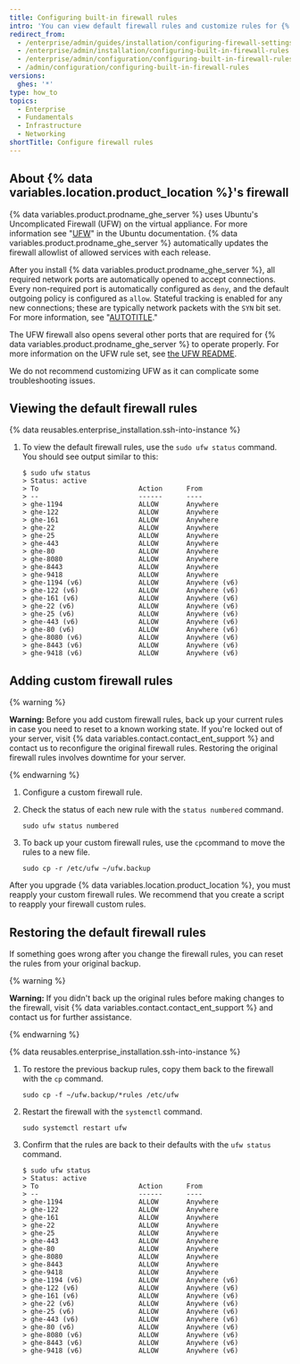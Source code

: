```yaml
---
title: Configuring built-in firewall rules
intro: 'You can view default firewall rules and customize rules for {% data variables.location.product_location %}.'
redirect_from:
  - /enterprise/admin/guides/installation/configuring-firewall-settings
  - /enterprise/admin/installation/configuring-built-in-firewall-rules
  - /enterprise/admin/configuration/configuring-built-in-firewall-rules
  - /admin/configuration/configuring-built-in-firewall-rules
versions:
  ghes: '*'
type: how_to
topics:
  - Enterprise
  - Fundamentals
  - Infrastructure
  - Networking
shortTitle: Configure firewall rules
---
```

## About {% data variables.location.product_location %}'s firewall

{% data variables.product.prodname_ghe_server %} uses Ubuntu's Uncomplicated Firewall (UFW) on the virtual appliance. For more information see "[UFW](https://help.ubuntu.com/community/UFW)" in the Ubuntu documentation. {% data variables.product.prodname_ghe_server %} automatically updates the firewall allowlist of allowed services with each release.

After you install {% data variables.product.prodname_ghe_server %}, all required network ports are automatically opened to accept connections. Every non-required port is automatically configured as `deny`, and the default outgoing policy is configured as `allow`. Stateful tracking is enabled for any new connections; these are typically network packets with the `SYN` bit set. For more information, see "[AUTOTITLE](/admin/configuration/configuring-network-settings/network-ports)."

The UFW firewall also opens several other ports that are required for {% data variables.product.prodname_ghe_server %} to operate properly. For more information on the UFW rule set, see [the UFW README](https://github.com/jbq/ufw/blob/master/README#L213).

We do not recommend customizing UFW as it can complicate some troubleshooting issues.

## Viewing the default firewall rules

{% data reusables.enterprise_installation.ssh-into-instance %}

1. To view the default firewall rules, use the `sudo ufw status` command. You should see output similar to this:

   ```shell
   $ sudo ufw status
   > Status: active
   > To                         Action      From
   > --                         ------      ----
   > ghe-1194                   ALLOW       Anywhere
   > ghe-122                    ALLOW       Anywhere
   > ghe-161                    ALLOW       Anywhere
   > ghe-22                     ALLOW       Anywhere
   > ghe-25                     ALLOW       Anywhere
   > ghe-443                    ALLOW       Anywhere
   > ghe-80                     ALLOW       Anywhere
   > ghe-8080                   ALLOW       Anywhere
   > ghe-8443                   ALLOW       Anywhere
   > ghe-9418                   ALLOW       Anywhere
   > ghe-1194 (v6)              ALLOW       Anywhere (v6)
   > ghe-122 (v6)               ALLOW       Anywhere (v6)
   > ghe-161 (v6)               ALLOW       Anywhere (v6)
   > ghe-22 (v6)                ALLOW       Anywhere (v6)
   > ghe-25 (v6)                ALLOW       Anywhere (v6)
   > ghe-443 (v6)               ALLOW       Anywhere (v6)
   > ghe-80 (v6)                ALLOW       Anywhere (v6)
   > ghe-8080 (v6)              ALLOW       Anywhere (v6)
   > ghe-8443 (v6)              ALLOW       Anywhere (v6)
   > ghe-9418 (v6)              ALLOW       Anywhere (v6)
   ```

## Adding custom firewall rules

{% warning %}

**Warning:** Before you add custom firewall rules, back up your current rules in case you need to reset to a known working state. If you're locked out of your server, visit {% data variables.contact.contact_ent_support %} and contact us to reconfigure the original firewall rules. Restoring the original firewall rules involves downtime for your server.

{% endwarning %}

1. Configure a custom firewall rule.
1. Check the status of each new rule with the `status numbered` command.

   ```shell
   sudo ufw status numbered
   ```

1. To back up your custom firewall rules, use the `cp`command to move the rules to a new file.

   ```shell
   sudo cp -r /etc/ufw ~/ufw.backup
   ```

After you upgrade {% data variables.location.product_location %}, you must reapply your custom firewall rules. We recommend that you create a script to reapply your firewall custom rules.

## Restoring the default firewall rules

If something goes wrong after you change the firewall rules, you can reset the rules from your original backup.

{% warning %}

**Warning:** If you didn't back up the original rules before making changes to the firewall, visit {% data variables.contact.contact_ent_support %} and contact us for further assistance.

{% endwarning %}

{% data reusables.enterprise_installation.ssh-into-instance %}

1. To restore the previous backup rules, copy them back to the firewall with the `cp` command.

   ```shell
   sudo cp -f ~/ufw.backup/*rules /etc/ufw
   ```

1. Restart the firewall with the `systemctl` command.

   ```shell
   sudo systemctl restart ufw
   ```

1. Confirm that the rules are back to their defaults with the `ufw status` command.

   ```shell
   $ sudo ufw status
   > Status: active
   > To                         Action      From
   > --                         ------      ----
   > ghe-1194                   ALLOW       Anywhere
   > ghe-122                    ALLOW       Anywhere
   > ghe-161                    ALLOW       Anywhere
   > ghe-22                     ALLOW       Anywhere
   > ghe-25                     ALLOW       Anywhere
   > ghe-443                    ALLOW       Anywhere
   > ghe-80                     ALLOW       Anywhere
   > ghe-8080                   ALLOW       Anywhere
   > ghe-8443                   ALLOW       Anywhere
   > ghe-9418                   ALLOW       Anywhere
   > ghe-1194 (v6)              ALLOW       Anywhere (v6)
   > ghe-122 (v6)               ALLOW       Anywhere (v6)
   > ghe-161 (v6)               ALLOW       Anywhere (v6)
   > ghe-22 (v6)                ALLOW       Anywhere (v6)
   > ghe-25 (v6)                ALLOW       Anywhere (v6)
   > ghe-443 (v6)               ALLOW       Anywhere (v6)
   > ghe-80 (v6)                ALLOW       Anywhere (v6)
   > ghe-8080 (v6)              ALLOW       Anywhere (v6)
   > ghe-8443 (v6)              ALLOW       Anywhere (v6)
   > ghe-9418 (v6)              ALLOW       Anywhere (v6)
   ```
